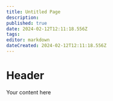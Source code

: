```yaml
---
title: Untitled Page
description: 
published: true
date: 2024-02-12T12:11:18.556Z
tags: 
editor: markdown
dateCreated: 2024-02-12T12:11:18.556Z
---
```


# Header
Your content here